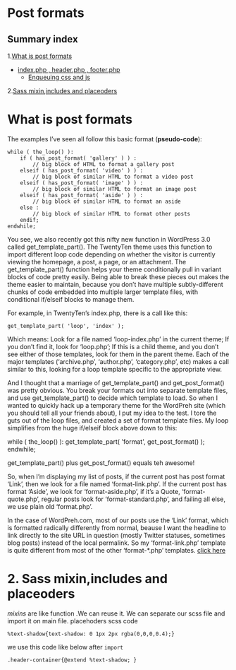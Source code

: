 # Post formats<br>
 ## Summary index

1.[What is post formats](#What-is-post-formats)
   - [ index.php , header.php , footer.php](#needed-files)
     - [Enqueuing css and js](#needed-files) <br>

2.[Sass mixin,includes and placeoders](#Sass-mixin-includes-and-placeoders)
   
# What is post formats
The examples I’ve seen all follow this basic format (**pseudo-code**):
```
while ( the_loop() ):
    if ( has_post_format( 'gallery' ) ) :
        // big block of HTML to format a gallery post
    elseif ( has_post_format( 'video' ) ) :
        // big block of similar HTML to format a video post
    elseif ( has_post_format( 'image' ) ) :
        // big block of similar HTML to format an image post
    elseif ( has_post_format( 'aside' ) ) :
        // big block of similar HTML to format an aside
    else :
        // big block of similar HTML to format other posts
    endif;
endwhile;
```
You see, we also recently got this nifty new function in WordPress 3.0 called get_template_part(). The TwentyTen theme uses this function to import different loop code depending on whether the visitor is currently viewing the homepage, a post, a page, or an attachment. The get_template_part() function helps your theme conditionally pull in variant blocks of code pretty easily. Being able to break these pieces out makes the theme easier to maintain, because you don’t have multiple subtly-different chunks of code embedded into multiple larger template files, with conditional if/elseif blocks to manage them.

For example, in TwentyTen’s index.php, there is a call like this:
```
get_template_part( 'loop', 'index' ); 
```

Which means: Look for a file named ‘loop-index.php’ in the current theme; If you don’t find it, look for ‘loop.php’; If this is a child theme, and you don’t see either of those templates, look for them in the parent theme. Each of the major templates (‘archive.php’, ‘author.php’, ‘category.php’, etc) makes a call similar to this, looking for a loop template specific to the appropriate view.

And I thought that a marriage of get_template_part() and get_post_format() was pretty obvious. You break your formats out into separate template files, and use get_template_part() to decide which template to load. So when I wanted to quickly hack up a temporary theme for the WordPreh site (which you should tell all your friends about), I put my idea to the test. I tore the guts out of the loop files, and created a set of format template files. My loop simplifies from the huge if/elseif block above down to this:

while ( the_loop() ):
    get_template_part( 'format', get_post_format() );
endwhile;

get_template_part() plus get_post_format() equals teh awesome!

So, when I’m displaying my list of posts, if the current post has post format ‘Link’, then we look for a file named ‘format-link.php’. If the current post has format ‘Aside’, we look for ‘format-aside.php’, if it’s a Quote, ‘format-quote.php’, regular posts look for ‘format-standard.php’, and failing all else, we use plain old ‘format.php’.

In the case of WordPreh.com, most of our posts use the ‘Link’ format, which is formatted radically differently from normal, beause I want the headline to link directly to the site URL in question (mostly Twitter statuses, sometimes blog posts) instead of the local permalink. So my ‘format-link.php’ template is quite different from most of the other ‘format-*.php’ templates. [click here](https://dougal.gunters.org/blog/2010/12/10/smarter-post-formats/)

# 2. Sass mixin,includes and placeoders
*mixins* are like function .We can reuse it.
We can separate our scss file and import it on main file.
placehoders scss code
``` 
%text-shadow{text-shadow: 0 1px 2px rgba(0,0,0,0.4);}
```
we use this code like below after ```import```
```
.header-container{@extend %text-shadow; }
```